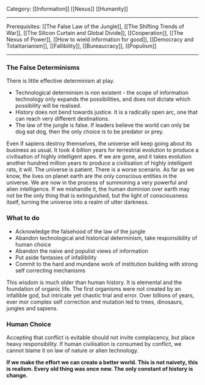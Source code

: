 Category: [[Information]] [[Nexus]] [[Humanity]]
___
Prerequisites: [[The False Law of the Jungle]], [[The Shifting Trends of War]], [[The Silicon Curtain and Global Divide]], [[Cooperation]], [[The Nexus of Power]], [[How to wield information for good]], [[Democracy and Totalitarianism]], [[Fallibility]], [[Bureaucracy]], [[Populism]]
___
### The False Determinisms
There is little effective determinism at play. 
- Technological determinism is non existent - the scope of information technology only expands the possibilities, and does not dictate which possibility will be realised. 
- History does not bend towards justice. It is a radically open arc, one that can reach very different destinations. 
- The law of the jungle is false. If leaders believe the world can only be dog eat dog, then the only choice is to be predator or prey. 

Even if sapiens destroy themselves, the universe will keep going about its business as usual. It took 4 billion years for terrestrial evolution to produce a civilisation of highly intelligent apes. If we are gone, and it takes evolution another hundred million years to produce a civilisation of highly intelligent rats, it will. The universe is patient. 
There is a worse scenario. As far as we know, the lives on planet earth are the only conscious entities in the universe. We are now in the process of summoning a very powerful and alien intelligence. If we mishandle it, the human dominion over earth may not be the only thing that is extinguished, but the light of consciousness itself, turning the universe into a realm of utter darkness. 

### What to do
- Acknowledge the falsehood of the law of the jungle
- Abandon technological and historical determinism, take responsibility of human choice
- Abandon the naive and populist views of information
- Put aside fantasies of infallibility
- Commit to the hard and mundane work of institution building with strong self correcting mechanisms

This wisdom is much older than human history. It is elemental and the foundation of organic life. The first organisms were not created by an infallible god, but intricate yet chaotic trial and error. Over billions of years, ever mor complex self correction and mutation led to trees, dinosaurs, jungles and sapiens. 

### Human Choice
Accepting that conflict is evitable should not invite complacency, but place heavy responsibility. If human civilisation is consumed by conflict, we cannot blame it on law of nature or alien technology. 

**If we make the effort we can create a better world. This is not naivety, this is realism. Every old thing was once new. The only constant of history is change.** 

